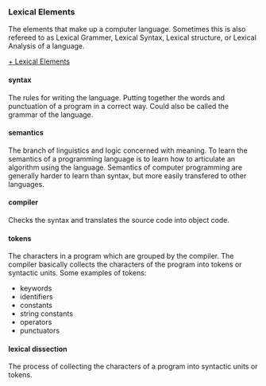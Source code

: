 ### Lexical Elements

The elements that make up a computer language.  Sometimes this is also refereed to as Lexical Grammer, Lexical Syntax, Lexical structure, or Lexical Analysis of a language.

[+ Lexical Elements](http://faculty.salina.k-state.edu/tim/CMST302/study_guide/topic2/lexical.html)

#### syntax

The rules for writing the language. Putting together the words and punctuation of a program in a correct way. Could also be called the grammar of the language.

#### semantics

The branch of linguistics and logic concerned with meaning. To learn the semantics of a programming language is to learn how to articulate an algorithm using the language. Semantics of computer programming are generally harder to learn than syntax, but more easily transfered to other languages.

#### compiler

Checks the syntax and translates the source code into object code.

#### tokens

The characters in a program which are grouped by the compiler. The compiler basically collects the characters of the program into tokens or syntactic units. Some examples of tokens:

* keywords
* identifiers
* constants
* string constants
* operators
* punctuators

#### lexical dissection

The process of collecting the characters of a program into syntactic units or tokens.
